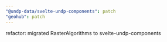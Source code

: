 ```yaml
---
"@undp-data/svelte-undp-components": patch
"geohub": patch
---
```


refactor: migrated RasterAlgorithms to svelte-undp-components

